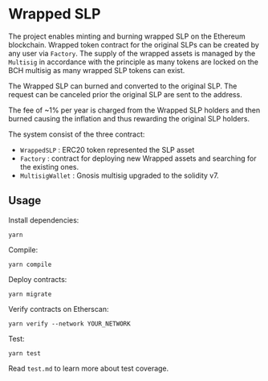 # Wrapped SLP

The project enables minting and burning wrapped SLP on the Ethereum blockchain.
Wrapped token contract for the original SLPs can be created by any user via `Factory`. The supply of the wrapped assets is managed by the `Multisig` in accordance with the principle as many tokens are locked on the BCH multisig as many wrapped SLP tokens can exist.

The Wrapped SLP can burned and converted to the original SLP. The request can be canceled prior the original SLP are sent to the address.

The fee of ~1% per year is charged from the Wrapped SLP holders and then burned causing the inflation and thus rewarding the original SLP holders.

The system consist of the three contract:

- `WrappedSLP` : ERC20 token represented the SLP asset
- `Factory` : contract for deploying new Wrapped assets and searching for the existing ones.
- `MultisigWallet` : Gnosis multisig upgraded to the solidity v7.

## Usage

Install dependencies:

```
yarn
```

Compile:

```
yarn compile
```

Deploy contracts:

```
yarn migrate
```

Verify contracts on Etherscan:

```
yarn verify --network YOUR_NETWORK
```

Test:

```
yarn test
```

Read `test.md` to learn more about test coverage.
